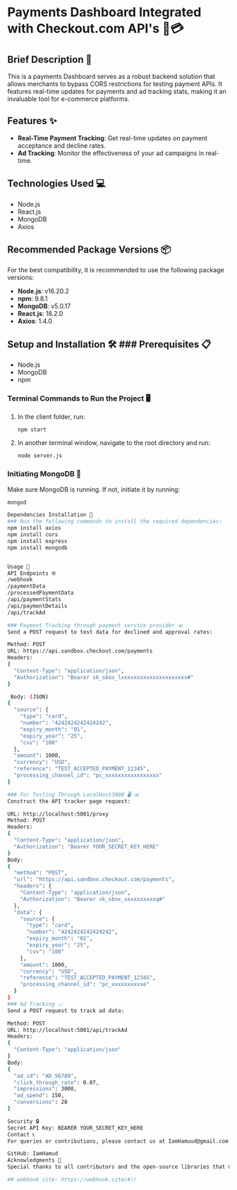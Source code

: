 # Payments Dashboard Integrated with Checkout.com API's 🛒💳

## Brief Description 📝

This is a payments Dashboard serves as a robust backend solution that allows merchants to bypass CORS restrictions for testing payment APIs. It features real-time updates for payments and ad tracking stats, making it an invaluable tool for e-commerce platforms.

## Features ✨

- **Real-Time Payment Tracking**: Get real-time updates on payment acceptance and decline rates.
- **Ad Tracking**: Monitor the effectiveness of your ad campaigns in real-time.

## Technologies Used 💻

- Node.js
- React.js
- MongoDB
- Axios

## Recommended Package Versions 📦

For the best compatibility, it is recommended to use the following package versions:

- **Node.js**: v16.20.2
- **npm**: 9.8.1
- **MongoDB**: v5.0.17
- **React.js**: 18.2.0
- **Axios**: 1.4.0



## Setup and Installation 🛠️ ### Prerequisites 📋

- Node.js
- MongoDB
- npm

### Terminal Commands to Run the Project 🖥️

1. In the client folder, run:
    ```bash
    npm start
    ```
2. In another terminal window, navigate to the root directory and run:
    ```bash
    node server.js
    ```

### Initiating MongoDB 🍃

Make sure MongoDB is running. If not, initiate it by running:
```bash
mongod

Dependencies Installation 💾
### Run the following commands to install the required dependencies:
npm install axios
npm install cors
npm install express
npm install mongodb


Usage 🚀
API Endpoints 🌐
/webhook
/paymentData
/processedPaymentData
/api/paymentStats
/api/paymentDetails
/api/trackAd

### Payment Tracking through payment service provider 📊
Send a POST request to test data for declined and approval rates:

Method: POST
URL: https://api.sandbox.checkout.com/payments
Headers:
{
  "Content-Type": "application/json",
  "Authorization": "Bearer sk_sbox_lxxxxxxxxxxxxxxxxxxxxx#"
}

 Body: (JSON)
{
  "source": {
    "type": "card",
    "number": "4242424242424242",
    "expiry_month": "01",
    "expiry_year": "25",
    "cvv": "100"
  },
  "amount": 1000,
  "currency": "USD",
  "reference": "TEST_ACCEPTED_PAYMENT_12345",
  "processing_channel_id": "pc_xxxxxxxxxxxxxxxxx"
}

### For Testing Through LocalHost3000 🖥️ 📊
Construct the API tracker page request:

URL: http://localhost:5001/proxy
Method: POST
Headers:
{
  "Content-Type": "application/json",
  "Authorization": "Bearer YOUR_SECRET_KEY_HERE"
}
Body:
{
  "method": "POST",
  "url": "https://api.sandbox.checkout.com/payments",
  "headers": {
    "Content-Type": "application/json",
    "Authorization": "Bearer sk_sbox_xxxxxxxxxxq#"
  },
  "data": {
    "source": {
      "type": "card",
      "number": "4242424242424242",
      "expiry_month": "01",
      "expiry_year": "25",
      "cvv": "100"
    },
    "amount": 1000,
    "currency": "USD",
    "reference": "TEST_ACCEPTED_PAYMENT_12345",
    "processing_channel_id": "pc_xxxxxxxxxxe"
  }
}
### Ad Tracking 📈
Send a POST request to track ad data:

Method: POST
URL: http://localhost:5001/api/trackAd
Headers:
{
  "Content-Type": "application/json"
}
Body:
{
  "ad_id": "AD_56789",
  "click_through_rate": 0.07,
  "impressions": 3000,
  "ad_spend": 150,
  "conversions": 20
}

Security 🔒
Secret API Key: BEARER YOUR_SECRET_KEY_HERE
Contact 📞
For queries or contributions, please contact us at IamHamuud@gmail.com.

GitHub: IamHamud
Acknowledgments 🙏
Special thanks to all contributors and the open-source libraries that made this project possible.

## webhook site: https://webhook.site/#!/
